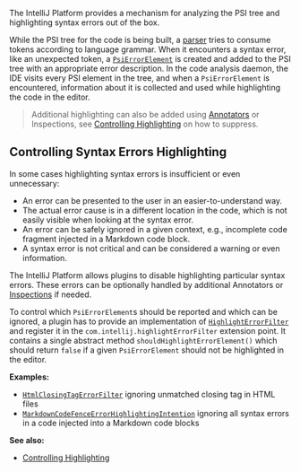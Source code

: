 [//]: # (title: Syntax Errors)

<!-- Copyright 2000-2022 JetBrains s.r.o. and other contributors. Use of this source code is governed by the Apache 2.0 license that can be found in the LICENSE file. -->

The IntelliJ Platform provides a mechanism for analyzing the PSI tree and highlighting syntax errors out of the box.

While the PSI tree for the code is being built, a [parser](implementing_parser_and_psi.md) tries to consume tokens according to language grammar.
When it encounters a syntax error, like an unexpected token, a [`PsiErrorElement`](%gh-ic%/platform/core-api/src/com/intellij/psi/PsiErrorElement.java) is created and added to the PSI tree with an appropriate error description.
In the code analysis daemon, the IDE visits every PSI element in the tree, and when a `PsiErrorElement` is encountered, information about it is collected and used while highlighting the code in the editor.

> Additional highlighting can also be added using [Annotators](syntax_highlighting_and_error_highlighting.md#syntax) or Inspections, see [Controlling Highlighting](controlling_highlighting.md) on how to suppress.

## Controlling Syntax Errors Highlighting

In some cases highlighting syntax errors is insufficient or even unnecessary:
- An error can be presented to the user in an easier-to-understand way.
- The actual error cause is in a different location in the code, which is not easily visible when looking at the syntax error.
- An error can be safely ignored in a given context, e.g., incomplete code fragment injected in a Markdown code block.
- A syntax error is not critical and can be considered a warning or even information.

The IntelliJ Platform allows plugins to disable highlighting particular syntax errors.
These errors can be optionally handled by additional Annotators or [Inspections](code_inspections.md) if needed.

To control which `PsiErrorElement`s should be reported and which can be ignored, a plugin has to provide an implementation of [`HighlightErrorFilter`](%gh-ic%/platform/analysis-api/src/com/intellij/codeInsight/highlighting/HighlightErrorFilter.java) and register it in the `com.intellij.highlightErrorFilter` extension point.
It contains a single abstract method `shouldHighlightErrorElement()` which should return `false` if a given `PsiErrorElement` should not be highlighted in the editor.

**Examples:**
- [`HtmlClosingTagErrorFilter`](%gh-ic%/xml/xml-analysis-impl/src/com/intellij/codeInsight/highlighting/HtmlClosingTagErrorFilter.java) ignoring unmatched closing tag in HTML files
- [`MarkdownCodeFenceErrorHighlightingIntention`](%gh-ic%/plugins/markdown/core/src/org/intellij/plugins/markdown/injection/MarkdownCodeFenceErrorHighlightingIntention.kt) ignoring all syntax errors in a code injected into a Markdown code blocks

**See also:**
- [Controlling Highlighting](controlling_highlighting.md)
